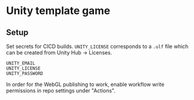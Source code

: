 # Unity template game

## Setup

Set secrets for CICD builds. `UNITY_LICENSE` corresponds to a `.ulf` file which can be created from Unity Hub -> Licenses.

```
UNITY_EMAIL
UNITY_LICENSE
UNITY_PASSWORD
```

In order for the WebGL publishing to work, enable workflow write permissions in repo settings under "Actions".